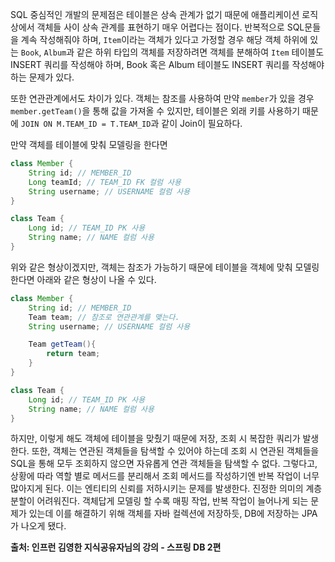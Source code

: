 SQL 중심적인 개발의 문제점은 테이블은 상속 관계가 없기 때문에 애플리케이션 로직 상에서 객체들 사이 상속 관계를 표현하기 매우 어렵다는 점이다.
반복적으로 SQL문들을 계속 작성해줘야 하며, `Item`이라는 객체가 있다고 가정할 경우 해당 객체 하위에 있는 `Book`, `Album`과 같은 하위 타입의 객체를 저장하려면 객체를 분해하여 `Item` 테이블도 INSERT 쿼리를 작성해야 하며, Book 혹은 Album 테이블도 INSERT 쿼리를 작성해야 하는 문제가 있다.

또한 연관관계에서도 차이가 있다.
객체는 참조를 사용하여 만약 `member`가 있을 경우 `member.getTeam()`을 통해 값을 가져올 수 있지만, 테이블은 외래 키를 사용하기 때문에 `JOIN ON M.TEAM_ID = T.TEAM_ID`과 같이 Join이 필요하다.

만약 객체를 테이블에 맞춰 모델링을 한다면
```java
class Member {
	String id; // MEMBER_ID
	Long teamId; // TEAM_ID FK 컬럼 사용
	String username; // USERNAME 컬럼 사용
}

class Team {
	Long id; // TEAM_ID PK 사용
	String name; // NAME 컬럼 사용
}
```

위와 같은 형상이겠지만, 객체는 참조가 가능하기 때문에 테이블을 객체에 맞춰 모델링한다면 아래와 같은 형상이 나올 수 있다.

```java
class Member {
	String id; // MEMBER_ID
	Team team; // 참조로 연관관계를 맺는다.
	String username; // USERNAME 컬럼 사용

	Team getTeam(){
		return team;
	}
}

class Team {
	Long id; // TEAM_ID PK 사용
	String name; // NAME 컬럼 사용
}
```

하지만, 이렇게 해도 객체에 테이블을 맞췄기 때문에 저장, 조회 시 복잡한 쿼리가 발생한다.
또한, 객체는 연관된 객체들을 탐색할 수 있어야 하는데 조회 시 연관된 객체들을 SQL을 통해 모두 조회하지 않으면 자유롭게 연관 객체들을 탐색할 수 없다.
그렇다고, 상황에 따라 역할 별로 메서드를 분리해서 조회 메서드를 작성하기엔 반복 작업이 너무 많아지게 된다.
이는 엔티티의 신뢰를 저하시키는 문제를 발생한다.
진정한 의미의 계층 분할이 어려워진다.
객체답게 모델링 할 수록 매핑 작업, 반복 작업이 늘어나게 되는 문제가 있는데
이를 해결하기 위해 객체를 자바 컬렉션에 저장하듯, DB에 저장하는 JPA가 나오게 됐다.


__출처: 인프런 김영한 지식공유자님의 강의 - 스프링 DB 2편__